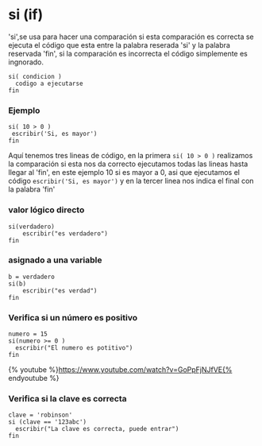 # si (if)
'si',se usa para hacer una comparación si esta comparación es correcta se ejecuta el código que esta entre la palabra reserada 'si' y la palabra reservada 'fin', si la comparación es incorrecta el código simplemente es ingnorado. 

```
si( condicion )
  codigo a ejecutarse
fin
```
### Ejemplo
```
si( 10 > 0 )
 escribir('Si, es mayor') 
fin
```
Aquí tenemos tres lineas de código, en la primera ```si( 10 > 0 )``` realizamos la comparación si esta nos da correcto ejecutamos todas las lineas hasta llegar al 'fin', en este ejemplo 10 si es mayor a 0, asi que ejecutamos el código ```escribir('Si, es mayor')``` y en la tercer linea nos indica el final con la palabra 'fin'







### valor lógico directo
```
si(verdadero)
    escribir("es verdadero")
fin
```

### asignado a una variable
```
b = verdadero
si(b)
    escribir("es verdad")
fin
```

### Verifica si un número es positivo
```
numero = 15
si(numero >= 0 )
  escribir("El numero es potitivo")
fin  
```
{% youtube %}https://www.youtube.com/watch?v=GoPpFjNJfVE{% endyoutube %}

### Verifica si la clave es correcta
```
clave = 'robinson'
si (clave == '123abc') 
  escribir("La clave es correcta, puede entrar")
fin
```



